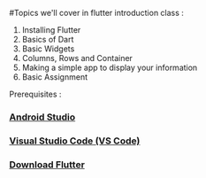 #Topics we'll cover in flutter introduction class : 
1. Installing Flutter
2. Basics of Dart
3. Basic Widgets
4. Columns, Rows and Container
5. Making a simple app to display your information
6. Basic Assignment

Prerequisites : 
<a href="https://redirector.gvt1.com/edgedl/android/studio/install/2021.2.1.15/android-studio-2021.2.1.15-windows.exe"> <h3>Android Studio</h3><a/>
<a href="https://code.visualstudio.com/download"> <h3>Visual Studio Code (VS Code)</h3><a/>
<a href="https://docs.flutter.dev/get-started/install"> <h3>Download Flutter</h3><a/>
